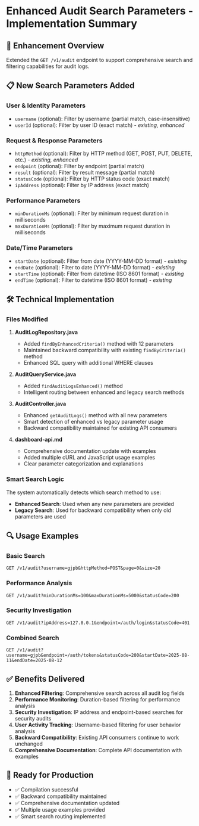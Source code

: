 # Enhanced Audit Search Parameters - Implementation Summary

## 🎯 **Enhancement Overview**
Extended the `GET /v1/audit` endpoint to support comprehensive search and filtering capabilities for audit logs.

## 📋 **New Search Parameters Added**

### **User & Identity Parameters**
- `username` (optional): Filter by username (partial match, case-insensitive)
- `userId` (optional): Filter by user ID (exact match) - *existing, enhanced*

### **Request & Response Parameters**
- `httpMethod` (optional): Filter by HTTP method (GET, POST, PUT, DELETE, etc.) - *existing, enhanced*
- `endpoint` (optional): Filter by endpoint (partial match)
- `result` (optional): Filter by result message (partial match)
- `statusCode` (optional): Filter by HTTP status code (exact match)
- `ipAddress` (optional): Filter by IP address (exact match)

### **Performance Parameters**
- `minDurationMs` (optional): Filter by minimum request duration in milliseconds
- `maxDurationMs` (optional): Filter by maximum request duration in milliseconds

### **Date/Time Parameters**
- `startDate` (optional): Filter from date (YYYY-MM-DD format) - *existing*
- `endDate` (optional): Filter to date (YYYY-MM-DD format) - *existing*
- `startTime` (optional): Filter from datetime (ISO 8601 format) - *existing*
- `endTime` (optional): Filter to datetime (ISO 8601 format) - *existing*

## 🛠️ **Technical Implementation**

### **Files Modified**
1. **AuditLogRepository.java**
   - Added `findByEnhancedCriteria()` method with 12 parameters
   - Maintained backward compatibility with existing `findByCriteria()` method
   - Enhanced SQL query with additional WHERE clauses

2. **AuditQueryService.java**
   - Added `findAuditLogsEnhanced()` method
   - Intelligent routing between enhanced and legacy search methods

3. **AuditController.java**
   - Enhanced `getAuditLogs()` method with all new parameters
   - Smart detection of enhanced vs legacy parameter usage
   - Backward compatibility maintained for existing API consumers

4. **dashboard-api.md**
   - Comprehensive documentation update with examples
   - Added multiple cURL and JavaScript usage examples
   - Clear parameter categorization and explanations

### **Smart Search Logic**
The system automatically detects which search method to use:
- **Enhanced Search**: Used when any new parameters are provided
- **Legacy Search**: Used for backward compatibility when only old parameters are used

## 🔍 **Usage Examples**

### **Basic Search**
```
GET /v1/audit?username=gjpb&httpMethod=POST&page=0&size=20
```

### **Performance Analysis**
```
GET /v1/audit?minDurationMs=100&maxDurationMs=5000&statusCode=200
```

### **Security Investigation**
```
GET /v1/audit?ipAddress=127.0.0.1&endpoint=/auth/login&statusCode=401
```

### **Combined Search**
```
GET /v1/audit?username=gjpb&endpoint=/auth/tokens&statusCode=200&startDate=2025-08-11&endDate=2025-08-12
```

## ✅ **Benefits Delivered**

1. **Enhanced Filtering**: Comprehensive search across all audit log fields
2. **Performance Monitoring**: Duration-based filtering for performance analysis
3. **Security Investigation**: IP address and endpoint-based searches for security audits
4. **User Activity Tracking**: Username-based filtering for user behavior analysis
5. **Backward Compatibility**: Existing API consumers continue to work unchanged
6. **Comprehensive Documentation**: Complete API documentation with examples

## 🚀 **Ready for Production**
- ✅ Compilation successful
- ✅ Backward compatibility maintained
- ✅ Comprehensive documentation updated
- ✅ Multiple usage examples provided
- ✅ Smart search routing implemented
